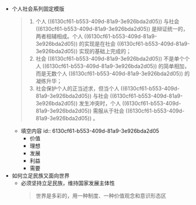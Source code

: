 - 个人社会系列固定模版
  > 1. 个人 ((6130cf61-b553-409d-81a9-3e926bda2d05)) 与社会 ((6130cf61-b553-409d-81a9-3e926bda2d05)) 是辩证统一的，两者相辅相成。个人 ((6130cf61-b553-409d-81a9-3e926bda2d05)) 的实现是在社会 ((6130cf61-b553-409d-81a9-3e926bda2d05)) 实现的基础上完成的；
  > 2. 社会 ((6130cf61-b553-409d-81a9-3e926bda2d05)) 不是单个个人 ((6130cf61-b553-409d-81a9-3e926bda2d05)) 的简单相加，而是无数个人 ((6130cf61-b553-409d-81a9-3e926bda2d05)) 的凝练升华；
  > 3. 社会保护个人的正当述求，但当个人 ((6130cf61-b553-409d-81a9-3e926bda2d05)) 与社会 ((6130cf61-b553-409d-81a9-3e926bda2d05)) 发生冲突时，个人 ((6130cf61-b553-409d-81a9-3e926bda2d05)) 需服从于社会 ((6130cf61-b553-409d-81a9-3e926bda2d05)) 。
	- 填空内容
	  id:: 6130cf61-b553-409d-81a9-3e926bda2d05
		- 价值
		- 理想
		- 发展
		- 利益
		- 需要
- 如何立足民族又面向世界
	- 必须坚持立足民族，维持国家发展主体性
	  > 世界是多彩的，用一种制度、一种价值观念和意识形态区